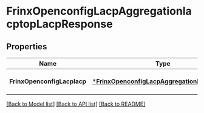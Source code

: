 # FrinxOpenconfigLacpAggregationlacptopLacpResponse

## Properties
Name | Type | Description | Notes
------------ | ------------- | ------------- | -------------
**FrinxOpenconfigLacplacp** | [***FrinxOpenconfigLacpAggregationlacptopLacp**](frinx.openconfig.lacp.aggregationlacptop.Lacp.md) |  | [optional] [default to null]

[[Back to Model list]](../README.md#documentation-for-models) [[Back to API list]](../README.md#documentation-for-api-endpoints) [[Back to README]](../README.md)


